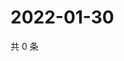 # 2022-01-30

共 0 条

<!-- BEGIN WEIBO -->
<!-- 最后更新时间 Sun Jan 30 2022 09:53:47 GMT+0800 (China Standard Time) -->

<!-- END WEIBO -->
